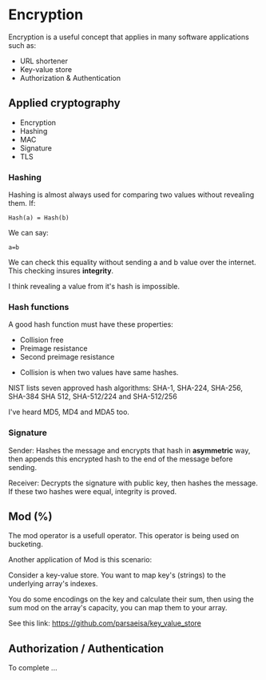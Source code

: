 # Encryption

Encryption is a useful concept that applies in many software applications such as:
- URL shortener
- Key-value store
- Authorization & Authentication

## Applied cryptography
- Encryption
- Hashing
- MAC
- Signature
- TLS

### Hashing

Hashing is almost always used for comparing two values without revealing them. If:
```
Hash(a) = Hash(b)
```
We can say:
```
a=b
```

We can check this equality without sending a and b value over the internet. This checking insures **integrity**.

I think revealing a value from it's hash is impossible.

### Hash functions

A good hash function must have these properties:
- Collision free
- Preimage resistance
- Second preimage resistance

* Collision is when two values have same hashes.

NIST lists seven approved hash algorithms: SHA-1, SHA-224, SHA-256, SHA-384 SHA
512, SHA-512/224 and SHA-512/256

I've heard MD5, MD4 and MDA5 too.

### Signature

Sender: Hashes the message and encrypts that hash in **asymmetric** way, then appends this encrypted hash to the end of the message before sending.

Receiver: Decrypts the signature with public key, then hashes the message. If these two hashes were equal, integrity is proved.

## Mod (%)

The mod operator is a usefull operator. This operator is being used on bucketing. 

Another application of Mod is this scenario:

Consider a key-value store. You want to map key's (strings) to the underlying array's indexes. 

You do some encodings on the key and calculate their sum, then using the sum mod on the array's capacity, you can map them to your array. 

See this link: https://github.com/parsaeisa/key_value_store

## Authorization / Authentication

To complete  ...